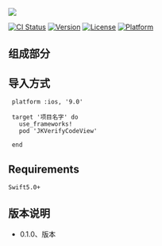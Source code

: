 
![](https://user-images.githubusercontent.com/19670000/114378430-45129480-9bba-11eb-9051-74d89c3e15f3.png)

[![CI Status](https://img.shields.io/travis/JoanKing/JKVerifyCodeView.svg?style=flat)](https://travis-ci.org/JoanKing/JKSwiftExtension)
[![Version](https://img.shields.io/cocoapods/v/JKVerifyCodeView.svg?style=flat)](https://cocoapods.org/pods/JKSwiftExtension)
[![License](https://img.shields.io/cocoapods/l/JKVerifyCodeView.svg?style=flat)](https://cocoapods.org/pods/JKSwiftExtension)
[![Platform](https://img.shields.io/cocoapods/p/JKVerifyCodeView.svg?style=flat)](https://cocoapods.org/pods/JKSwiftExtension)

## 组成部分


## 导入方式

     platform :ios, '9.0'
     
     target '项目名字' do
       use_frameworks!
       pod 'JKVerifyCodeView'

     end

## Requirements

    Swift5.0+
   
    
## 版本说明
   - 0.1.0、版本
      
